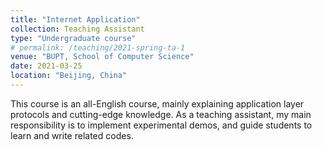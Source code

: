 ```yaml
---
title: "Internet Application"
collection: Teaching Assistant
type: "Undergraduate course"
# permalink: /teaching/2021-spring-ta-1
venue: "BUPT, School of Computer Science"
date: 2021-03-25
location: "Beijing, China"
---
```


This course is an all-English course, mainly explaining application layer protocols and cutting-edge knowledge. As a teaching assistant, my main responsibility is to implement experimental demos, and guide students to learn and write related codes.